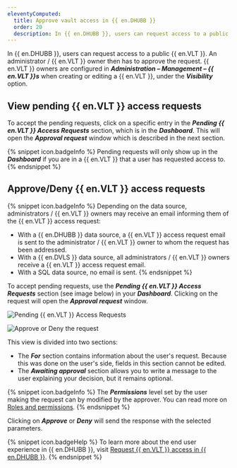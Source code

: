 ```yaml
---
eleventyComputed:
  title: Approve vault access in {{ en.DHUBB }}
  order: 20
  description: In {{ en.DHUBB }}, users can request access to a public {{ en.VLT }}. An administrator / {{ en.VLT }} owner then has to approve the request.
---
```

In {{ en.DHUBB }}, users can request access to a public {{ en.VLT }}. An administrator / {{ en.VLT }} owner then has to approve the request. {{ en.VLT }} owners are configured in ***Administration – Management – {{ en.VLT }}s*** when creating or editing a {{ en.VLT }}, under the ***Visibility*** option.

## View pending {{ en.VLT }} access requests

To accept the pending requests, click on a specific entry in the ***Pending {{ en.VLT }} Access Requests*** section, which is in the ***Dashboard***. This will open the ***Approval request*** window which is described in the next section.  

{% snippet icon.badgeInfo %}
Pending requests will only show up in the ***Dashboard*** if you are in a {{ en.VLT }} that a user has requested access to.
{% endsnippet %}  

## Approve/Deny {{ en.VLT }} access requests

{% snippet icon.badgeInfo %}
Depending on the data source, administrators / {{ en.VLT }} owners may receive an email informing them of the {{ en.VLT }} access request:  
* With a {{ en.DHUBB }} data source, a {{ en.VLT }} access request email is sent to the administrator / {{ en.VLT }} owner to whom the request has been addressed.
* With a {{ en.DVLS }} data source, all administrators / {{ en.VLT }} owners receive a {{ en.VLT }} access request email.
* With a SQL data source, no email is sent.
{% endsnippet %}

To accept pending requests, use the ***Pending {{ en.VLT }} Access Requests*** section (see image below) in your ***Dashboard***. Clicking on the request will open the ***Approval request*** window.  

![Pending {{ en.VLT }} Access Requests](https://webdevolutions.azureedge.net/docs/en/hub/Hub0000.png)  

![Approve or Deny the request](https://webdevolutions.azureedge.net/docs/en/hub/Hub0001.png)  

This view is divided into two sections:

* The ***For*** section contains information about the user's request. Because this was done on the user's side, fields in this section cannot be edited.
* The ***Awaiting approval*** section allows you to write a message to the user explaining your decision, but it remains optional.  

{% snippet icon.badgeInfo %}
The ***Permissions*** level set by the user making the request can by modified by the approver. You can read more on [Roles and permissions](/hub/web-interface/administration/configuration-security/system-permissions/roles-permissions).
{% endsnippet %}  

Clicking on ***Approve*** or ***Deny*** will send the response with the selected parameters.

{% snippet icon.badgeHelp %}
To learn more about the end user experience in {{ en.DHUBB }}, visit [Request {{ en.VLT }} access in {{ en.DHUBB }}](/hub/web-interface/vault-access/request-vault-access).
{% endsnippet %}
